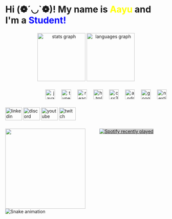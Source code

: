 <h1 align="left">Hi (❁´◡`❁)! My name is <span style="color:yellow;">Aayu</span> and I'm a <span style="color:blue;">Student!</span></h1>

###

<div align="center">
  <img src="https://github-readme-stats.vercel.app/api?username=JUCILY117&hide_title=false&hide_rank=false&show_icons=true&include_all_commits=true&count_private=true&disable_animations=false&theme=dracula&locale=en&hide_border=false" height="150" alt="stats graph"  />
  <img src="https://github-readme-stats.vercel.app/api/top-langs?username=JUCILY117&locale=en&hide_title=false&layout=compact&card_width=320&langs_count=5&theme=dark&hide_border=false&custom_title=Languages%20I%20use" height="150" alt="languages graph"  />
</div>

###

<div align="right">
  <img src="https://cdn.jsdelivr.net/gh/devicons/devicon/icons/javascript/javascript-original.svg" height="30" alt="javascript logo"  />
  <img width="12" />
  <img src="https://cdn.jsdelivr.net/gh/devicons/devicon/icons/typescript/typescript-original.svg" height="30" alt="typescript logo"  />
  <img width="12" />
  <img src="https://cdn.jsdelivr.net/gh/devicons/devicon/icons/react/react-original.svg" height="30" alt="react logo"  />
  <img width="12" />
  <img src="https://cdn.jsdelivr.net/gh/devicons/devicon/icons/html5/html5-original.svg" height="30" alt="html5 logo"  />
  <img width="12" />
  <img src="https://cdn.jsdelivr.net/gh/devicons/devicon/icons/css3/css3-original.svg" height="30" alt="css3 logo"  />
  <img width="12" />
  <img src="https://cdn.jsdelivr.net/gh/devicons/devicon/icons/androidstudio/androidstudio-original.svg" height="30" alt="androidstudio logo"  />
  <img width="12" />
  <img src="https://cdn.jsdelivr.net/gh/devicons/devicon/icons/googlecloud/googlecloud-original.svg" height="30" alt="googlecloud logo"  />
  <img width="12" />
  <img src="https://cdn.jsdelivr.net/gh/devicons/devicon/icons/nextjs/nextjs-original.svg" height="30" alt="nextjs logo"  />
</div>

###

<div align="left">
  <img src="https://raw.githubusercontent.com/maurodesouza/profile-readme-generator/master/src/assets/icons/social/linkedin/default.svg" width="52" height="40" alt="linkedin logo"  />
  <img src="https://raw.githubusercontent.com/maurodesouza/profile-readme-generator/master/src/assets/icons/social/discord/default.svg" width="52" height="40" alt="discord logo"  />
  <img src="https://raw.githubusercontent.com/maurodesouza/profile-readme-generator/master/src/assets/icons/social/youtube/default.svg" width="52" height="40" alt="youtube logo"  />
  <img src="https://raw.githubusercontent.com/maurodesouza/profile-readme-generator/master/src/assets/icons/social/twitch/default.svg" width="52" height="40" alt="twitch logo"  />
</div>

###

<img align="left" height="250" src="https://media.tenor.com/UePqw3aFDY8AAAAM/emma-myers-wednesday-netflix.gif"  />

###

<div align="center">
  <a href="https://open.spotify.com/user/ctcv9kcrrch2lf4xra023d4f7">
    <img src="https://spotify-recently-played-readme.vercel.app/api?user=ctcv9kcrrch2lf4xra023d4f7&count=3&unique=true" alt="Spotify recently played"  style="background-color:#ccc;" target="_blank"/>
  </a>
</div>

###

<br clear="both">

<img src="https://raw.githubusercontent.com/JUCILY117/JUCILY117/blob/master/snake.svg" alt="Snake animation" />

###
